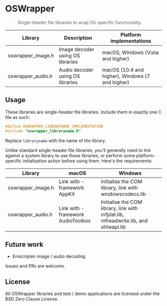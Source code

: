 # OSWrapper

> Single-header file libraries to wrap OS-specific functionality.

| Library           | Description                      | Platform implementations                        |
| ----------------- | -------------------------------- | ----------------------------------------------- |
| oswrapper_image.h | Image decoder using OS libraries | macOS, Windows (Vista and higher)               |
| oswrapper_audio.h | Audio decoder using OS libraries | macOS (10.4 and higher), Windows (7 and higher) |

## Usage

These libraries are single-header file libraries.
Include them in exactly one C file as such:

```C
#define OSWRAPPER_LIBRARYNAME_IMPLEMENTATION
#include "oswrapper_libraryname.h"
```

Replace `libraryname` with the name of the library.

Unlike standard single-header file libraries, you'll generally need to
link against a system library to use these libraries,
or perform some platform-specific initialisation action before using them.
Here's the requirements:

| Library           | macOS                             | Windows                                                                              |
| ----------------- | --------------------------------- | ------------------------------------------------------------------------------------ |
| oswrapper_image.h | Link with -framework AppKit       | Initialise the COM library, link with windowscodecs.lib                              |
| oswrapper_audio.h | Link with -framework AudioToolbox | Initialise the COM library, link with mfplat.lib, mfreadwrite.lib, and shlwapi.lib   |

## Future work

- Emscripten image / audio decoding

Issues and PRs are welcome.

## License

All OSWrapper libraries and test / demo applications are licensed under the BSD Zero Clause License.
